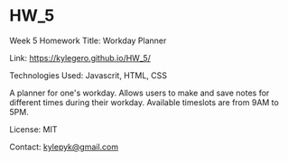 # HW_5
Week 5 Homework
Title: Workday Planner

Link: https://kylegero.github.io/HW_5/

Technologies Used: Javascrit, HTML, CSS

A planner for one's workday.  Allows users to make and save notes for different times during their workday.  Available timeslots are from 9AM to 5PM.  

License: MIT

Contact: kylepyk@gmail.com
